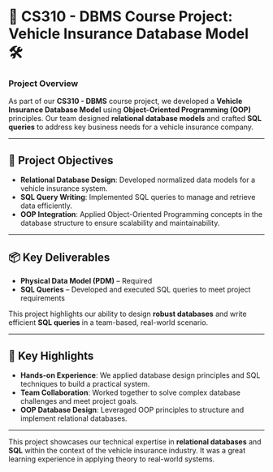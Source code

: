 
# 🚗 CS310 - DBMS Course Project: Vehicle Insurance Database Model 🛠️

### **Project Overview**  
As part of our **CS310 - DBMS** course project, we developed a **Vehicle Insurance Database Model** using **Object-Oriented Programming (OOP)** principles. Our team designed **relational database models** and crafted **SQL queries** to address key business needs for a vehicle insurance company.

---

## 🎯 **Project Objectives**  
- **Relational Database Design**: Developed normalized data models for a vehicle insurance system.  
- **SQL Query Writing**: Implemented SQL queries to manage and retrieve data efficiently.  
- **OOP Integration**: Applied Object-Oriented Programming concepts in the database structure to ensure scalability and maintainability.

---

## 📦 **Key Deliverables**  
- **Physical Data Model (PDM)** – Required  
- **SQL Queries** – Developed and executed SQL queries to meet project requirements

This project highlights our ability to design **robust databases** and write efficient **SQL queries** in a team-based, real-world scenario.

---

## 🚀 **Key Highlights**  
- **Hands-on Experience**: We applied database design principles and SQL techniques to build a practical system.  
- **Team Collaboration**: Worked together to solve complex database challenges and meet project goals.  
- **OOP Database Design**: Leveraged OOP principles to structure and implement relational databases.

---

This project showcases our technical expertise in **relational databases** and **SQL** within the context of the vehicle insurance industry. It was a great learning experience in applying theory to real-world systems.
